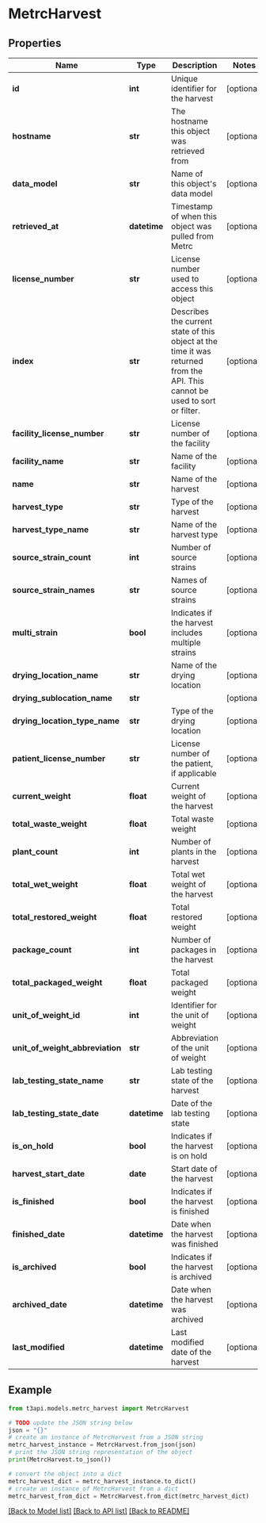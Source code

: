 # MetrcHarvest


## Properties

Name | Type | Description | Notes
------------ | ------------- | ------------- | -------------
**id** | **int** | Unique identifier for the harvest | [optional] 
**hostname** | **str** | The hostname this object was retrieved from | [optional] 
**data_model** | **str** | Name of this object&#39;s data model | [optional] 
**retrieved_at** | **datetime** | Timestamp of when this object was pulled from Metrc | [optional] 
**license_number** | **str** | License number used to access this object | [optional] 
**index** | **str** | Describes the current state of this object at the time it was returned from the API. This cannot be used to sort or filter. | [optional] 
**facility_license_number** | **str** | License number of the facility | [optional] 
**facility_name** | **str** | Name of the facility | [optional] 
**name** | **str** | Name of the harvest | [optional] 
**harvest_type** | **str** | Type of the harvest | [optional] 
**harvest_type_name** | **str** | Name of the harvest type | [optional] 
**source_strain_count** | **int** | Number of source strains | [optional] 
**source_strain_names** | **str** | Names of source strains | [optional] 
**multi_strain** | **bool** | Indicates if the harvest includes multiple strains | [optional] 
**drying_location_name** | **str** | Name of the drying location | [optional] 
**drying_sublocation_name** | **str** |  | [optional] 
**drying_location_type_name** | **str** | Type of the drying location | [optional] 
**patient_license_number** | **str** | License number of the patient, if applicable | [optional] 
**current_weight** | **float** | Current weight of the harvest | [optional] 
**total_waste_weight** | **float** | Total waste weight | [optional] 
**plant_count** | **int** | Number of plants in the harvest | [optional] 
**total_wet_weight** | **float** | Total wet weight of the harvest | [optional] 
**total_restored_weight** | **float** | Total restored weight | [optional] 
**package_count** | **int** | Number of packages in the harvest | [optional] 
**total_packaged_weight** | **float** | Total packaged weight | [optional] 
**unit_of_weight_id** | **int** | Identifier for the unit of weight | [optional] 
**unit_of_weight_abbreviation** | **str** | Abbreviation of the unit of weight | [optional] 
**lab_testing_state_name** | **str** | Lab testing state of the harvest | [optional] 
**lab_testing_state_date** | **datetime** | Date of the lab testing state | [optional] 
**is_on_hold** | **bool** | Indicates if the harvest is on hold | [optional] 
**harvest_start_date** | **date** | Start date of the harvest | [optional] 
**is_finished** | **bool** | Indicates if the harvest is finished | [optional] 
**finished_date** | **datetime** | Date when the harvest was finished | [optional] 
**is_archived** | **bool** | Indicates if the harvest is archived | [optional] 
**archived_date** | **datetime** | Date when the harvest was archived | [optional] 
**last_modified** | **datetime** | Last modified date of the harvest | [optional] 

## Example

```python
from t3api.models.metrc_harvest import MetrcHarvest

# TODO update the JSON string below
json = "{}"
# create an instance of MetrcHarvest from a JSON string
metrc_harvest_instance = MetrcHarvest.from_json(json)
# print the JSON string representation of the object
print(MetrcHarvest.to_json())

# convert the object into a dict
metrc_harvest_dict = metrc_harvest_instance.to_dict()
# create an instance of MetrcHarvest from a dict
metrc_harvest_from_dict = MetrcHarvest.from_dict(metrc_harvest_dict)
```
[[Back to Model list]](../README.md#documentation-for-models) [[Back to API list]](../README.md#documentation-for-api-endpoints) [[Back to README]](../README.md)


